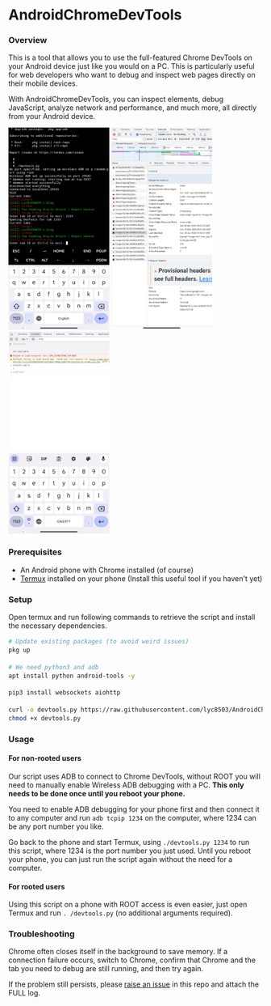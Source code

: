 # AndroidChromeDevTools

### Overview

This is a tool that allows you to use the full-featured Chrome DevTools on your Android device just like you would on a PC. This is particularly useful for web developers who want to debug and inspect web pages directly on their mobile devices.

With AndroidChromeDevTools, you can inspect elements, debug JavaScript, analyze network and performance, and much more, all directly from your Android device.

<p float="left">
  <img src="docs/img1.jpg" width="200" height="400" />
  <img src="docs/img2.jpg" width="200" height="400"/> 
  <img src="docs/img3.jpg" width="200" height="400"/>
</p>

### Prerequisites

- An Android phone with Chrome installed (of course)
- [Termux](https://termux.dev/en/) installed on your phone (Install this useful tool if you haven't yet)

### Setup

Open termux and run following commands to retrieve the script and install the necessary dependencies.

```bash
# Update existing packages (to avoid weird issues)
pkg up

# We need python3 and adb
apt install python android-tools -y

pip3 install websockets aiohttp

curl -o devtools.py https://raw.githubusercontent.com/lyc8503/AndroidChromeDevTools/main/devtools.py
chmod +x devtools.py
```

### Usage

#### For non-rooted users

Our script uses ADB to connect to Chrome DevTools, without ROOT you will need to manually enable Wireless ADB debugging with a PC. **This only needs to be done once until you reboot your phone.**

You need to enable ADB debugging for your phone first and then connect it to any computer and run `adb tcpip 1234` on the computer, where 1234 can be any port number you like.

Go back to the phone and start Termux, using `./devtools.py 1234` to run this script, where 1234 is the port number you just used. Until you reboot your phone, you can just run the script again without the need for a computer.

#### For rooted users

Using this script on a phone with ROOT access is even easier, just open Termux and run `. /devtools.py` (no additional arguments required).

### Troubleshooting

Chrome often closes itself in the background to save memory. If a connection failure occurs, switch to Chrome, confirm that Chrome and the tab you need to debug are still running, and then try again.

If the problem still persists, please [raise an issue](https://github.com/lyc8503/AndroidChromeDevTools/issues) in this repo and attach the FULL log.

